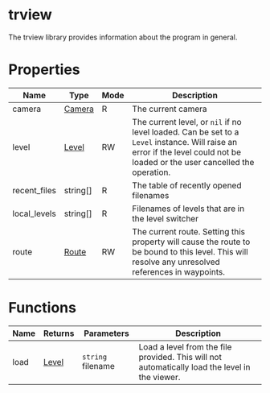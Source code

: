 # trview

The trview library provides information about the program in general.

# Properties

| Name | Type | Mode | Description |
| ---- | ---- | ---- | ----------- |
| camera | [Camera](camera.md) | R | The current camera |
| level | [Level](level.md) | RW | The current level, or `nil` if no level loaded. Can be set to a `Level` instance. Will raise an error if the level could not be loaded or the user cancelled the operation.   |
| recent_files | string[] | R | The table of recently opened filenames |
| local_levels | string[] | R | Filenames of levels that are in the level switcher |
| route | [Route](route.md) | RW | The current route. Setting this property will cause the route to be bound to this level. This will resolve any unresolved references in waypoints. |

# Functions

| Name | Returns | Parameters | Description |
| ---- | ------- | ---------- | ----------- |
| load | [Level](level.md) | `string` filename | Load a level from the file provided. This will not automatically load the level in the viewer. |
